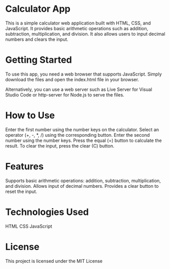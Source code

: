 
# Calculator App
This is a simple calculator web application built with HTML, CSS, and JavaScript. It provides basic arithmetic operations such as addition, subtraction, multiplication, and division. It also allows users to input decimal numbers and clears the input.

# Getting Started
To use this app, you need a web browser that supports JavaScript. Simply download the files and open the index.html file in your browser.

Alternatively, you can use a web server such as Live Server for Visual Studio Code or http-server for Node.js to serve the files.

# How to Use
Enter the first number using the number keys on the calculator.
Select an operator (+, -, *, /) using the corresponding button.
Enter the second number using the number keys.
Press the equal (=) button to calculate the result.
To clear the input, press the clear (C) button.

# Features
Supports basic arithmetic operations: addition, subtraction, multiplication, and division.
Allows input of decimal numbers.
Provides a clear button to reset the input.

# Technologies Used
HTML
CSS
JavaScript


# License
This project is licensed under the MIT License
